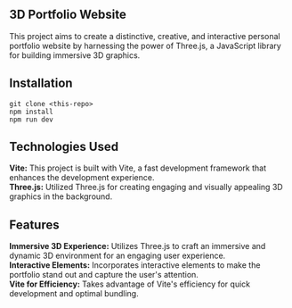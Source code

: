 ## 3D Portfolio Website

This project aims to create a distinctive, creative, and interactive personal portfolio website by harnessing the power of Three.js, a JavaScript library for building immersive 3D graphics.

## Installation
```
git clone <this-repo>
npm install
npm run dev
```

## Technologies Used

**Vite:** This project is built with Vite, a fast development framework that enhances the development experience.<br>
**Three.js:** Utilized Three.js for creating engaging and visually appealing 3D graphics in the background.

## Features

**Immersive 3D Experience:** Utilizes Three.js to craft an immersive and dynamic 3D environment for an engaging user experience.<br>
**Interactive Elements:** Incorporates interactive elements to make the portfolio stand out and capture the user's attention.<br>
**Vite for Efficiency:** Takes advantage of Vite's efficiency for quick development and optimal bundling.

